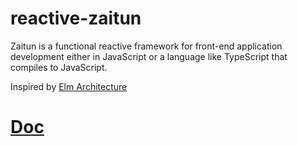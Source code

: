 # reactive-zaitun
Zaitun is a functional reactive framework for front-end application development either in JavaScript or a language like TypeScript that compiles to JavaScript.

Inspired by [Elm Architecture](https://guide.elm-lang.org/architecture/) 

# [Doc](https://github.com/JUkhan/reactive-zaitun/blob/master/README.md)
